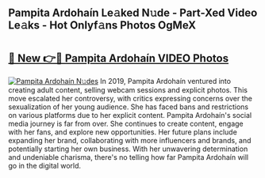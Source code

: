 ## Pampita Ardohaín Le𝚊ked N𝚞de - Part-Xed Video Le𝚊ks - Hot Onlyf𝚊ns Photos OgMeX

# <h2><a href="http://ab79654.deff.icu/?id=Pampita+Ardoha%c3%adn">🔗 New 👉🔴 Pampita Ardohaín VIDEO Photos</a></h2>

[![Pampita Ardohaín N𝚞des](https://i.imgur.com/rIISA9y.gif)](http://ab79654.deff.icu/?id=Pampita+Ardoha%c3%adn)
In 2019, Pampita Ardohaín ventured into creating adult content, selling webcam sessions and explicit photos. This move escalated her controversy, with critics expressing concerns over the sexualization of her young audience. She has faced bans and restrictions on various platforms due to her explicit content. Pampita Ardohaín's social media journey is far from over. She continues to create content, engage with her fans, and explore new opportunities. Her future plans include expanding her brand, collaborating with more influencers and brands, and potentially starting her own business. With her unwavering determination and undeniable charisma, there's no telling how far Pampita Ardohaín will go in the digital world.
